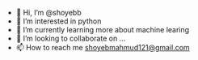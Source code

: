 - 👋 Hi, I’m @shoyebb
- 👀 I’m interested in python
- 🌱 I’m currently learning more about machine learing
- 💞️ I’m looking to collaborate on ...
- 📫 How to reach me shoyebmahmud121@gmail.com

<!---
shoyebb/shoyebb is a ✨ special ✨ repository because its `README.md` (this file) appears on your GitHub profile.
You can click the Preview link to take a look at your changes.
--->
